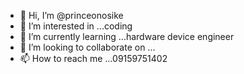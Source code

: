- 👋 Hi, I’m @princeonosike
- 👀 I’m interested in ...coding
- 🌱 I’m currently learning ...hardware device engineer
- 💞️ I’m looking to collaborate on ...
- 📫 How to reach me ...09159751402

<!---
princeonosike/princeonosike is a ✨ special ✨ repository because its `README.md` (this file) appears on your GitHub profile.
You can click the Preview link to take a look at your changes.
--->
